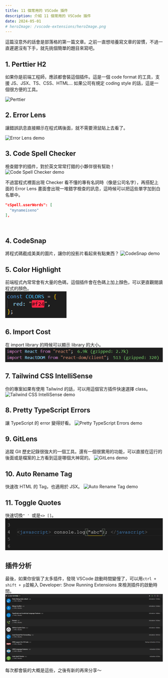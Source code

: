 ```yaml
---
title: 11 個常用的 VSCode 插件
description: 介紹 11 個常用的 VSCode 插件
date: 2024-05-01
# heroImage: /vscode-extensions/heroImage.png
---
```


這篇沒意外的話會是部落格的第一篇文章。之前一直想培養寫文章的習慣，不過一直遲遲沒有下手，就先挑個簡單的題目來寫吧。

## 1. Perttier H2

如果你是前端工程師，應該都會裝這個插件。這是一個 code format 的工具，支援 JS、JSX、TS、CSS、HTML... 如果公司有規定 coding style 的話，這是一個很方便的工具。

![Perttier](https://lh3.googleusercontent.com/sfHO5MKevLesNw1grlh21j0hgtH5IaMmASI5aVv_-gYyF7dvA96FlS7mdagWM6NDPxfEY2JwkArooEZZPOzXmu01-g=w640-h400-e365-rj-sc0x00ffffff)

## 2. Error Lens

讓錯誤訊息直接顯示在程式碼後面，就不需要滑鼠貼上去看了。

![Error Lens demo](https://raw.githubusercontent.com/usernamehw/vscode-error-lens/master/img/demo.png)

## 3. Code Spell Checker

檢查錯字的插件，對於英文常常打錯的小夥伴很有幫助！
![Code Spell Checker demo](https://raw.githubusercontent.com/streetsidesoftware/vscode-spell-checker/main/images/suggestions.gif)

不過當程式裡面出現 Checker 看不懂的專有名詞時（像是公司名字），再搭配上面的 Error Lens 畫面會出現一堆錯字檢查的訊息，這時候可以把這些單字加到白名單中。

```json
"cSpell.userWords": [
  "mynameiseno"
],
```

<br/>

## 4. CodeSnap

將程式碼截成美美的圖片，讓你的投影片看起來有點東西？
![CodeSnap demo](https://raw.githubusercontent.com/kufii/CodeSnap/master/examples/monokai_fira-code.png)

## 5. Color Highlight

前端程式內常常會有大量的色碼，這個插件會在色碼上加上顏色，可以更直觀閱讀程式的顏色。<br/>
![Color Highlight demo](public/2024/vscode-extensions/color-highlight.png)

## 6. Import Cost

在 import library 的時候可以顯示 library 的大小。
![Import Cost demo](public/2024/vscode-extensions/import-cost.png)

## 7. Tailwind CSS IntelliSense

你的專案如果有使用 Tailwind 的話，可以用這個官方插件快速選擇 class。
![Tailwind CSS IntelliSense demo](https://raw.githubusercontent.com/bradlc/vscode-tailwindcss/master/packages/vscode-tailwindcss/.github/autocomplete.png)

## 8. Pretty TypeScript Errors

讓 TypeScript 的 error 變得好看。
![Pretty TypeScript Errors demo](https://github.com/yoavbls/pretty-ts-errors/raw/main/assets/this.png)

## 9. GitLens

追蹤 Git 歷史記錄很強大的一個工具。還有一個很實用的功能，可以直接在這行的後面或是檔案的上方看到這是哪個大神寫的。
![GitLens demo](https://raw.githubusercontent.com/gitkraken/vscode-gitlens/main/images/docs/current-line-blame.png)

## 10. Auto Rename Tag

快速改 HTML 的 Tag，也適用於 JSX。
![Auto Rename Tag demo](https://github.com/formulahendry/vscode-auto-rename-tag/raw/HEAD/images/usage.gif)

## 11. Toggle Quotes

快速切換`" ' `或是`<> []`。
![Toggle Quotes Tag demo](public/2024/vscode-extensions/toggle-quotes-demo.gif)

## 插件分析

最後，如果你安裝了太多插件，發現 VSCode 啟動時間變慢了，可以用`ctrl + shift + p`並輸入 Developer: Show Running Extensions 來檢測插件的啟動時間。
![Toggle Quotes Tag demo](public/2024/vscode-extensions/extensions-analyze.png)

每次都會裝的大概是這些，之後有新的再來分享～
